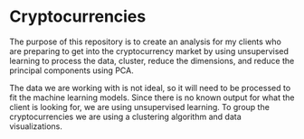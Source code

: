 # Cryptocurrencies

The purpose of this repository is to create an analysis for my clients who are preparing to get into the cryptocurrency market by using unsupervised learning to process the data, cluster, reduce the dimensions, and reduce the principal components using PCA.

The data we are working with is not ideal, so it will need to be processed to fit the machine learning models. Since there is no known output for what the client is looking for, we are using unsupervised learning. To group the cryptocurrencies we are using a clustering algorithm and data visualizations.